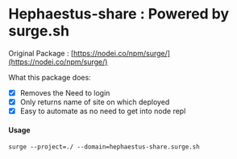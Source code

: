 # Hephaestus-share : Powered by surge.sh

Original Package : [https://nodei.co/npm/surge/](https://nodei.co/npm/surge/)

What this package does:

- [x] Removes the Need to login
- [x] Only returns name of site on which deployed
- [x] Easy to automate as no need to get into node repl

#### Usage

`surge --project=./ --domain=hephaestus-share.surge.sh`

